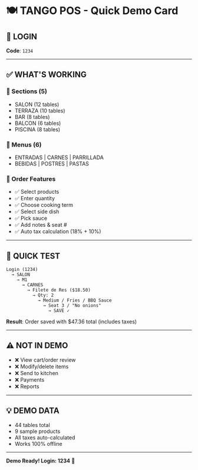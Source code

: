 # 🍽️ TANGO POS - Quick Demo Card

## 🔐 LOGIN
**Code**: `1234`

---

## ✅ WHAT'S WORKING

### 📍 Sections (5)
- SALON (12 tables)
- TERRAZA (10 tables)  
- BAR (8 tables)
- BALCON (6 tables)
- PISCINA (8 tables)

### 🍴 Menus (6)
- ENTRADAS | CARNES | PARRILLADA
- BEBIDAS | POSTRES | PASTAS

### 📝 Order Features
- ✅ Select products
- ✅ Enter quantity
- ✅ Choose cooking term
- ✅ Select side dish
- ✅ Pick sauce
- ✅ Add notes & seat #
- ✅ Auto tax calculation (18% + 10%)

---

## 🎯 QUICK TEST

```
Login (1234) 
  → SALON 
    → M1 
      → CARNES 
        → Filete de Res ($18.50)
          → Qty: 2
            → Medium / Fries / BBQ Sauce
              → Seat 3 / "No onions"
                → SAVE ✓
```

**Result**: Order saved with $47.36 total (includes taxes)

---

## ⚠️ NOT IN DEMO

- ❌ View cart/order review
- ❌ Modify/delete items
- ❌ Send to kitchen
- ❌ Payments
- ❌ Reports

---

## 💡 DEMO DATA

- 44 tables total
- 9 sample products
- All taxes auto-calculated
- Works 100% offline

---

**Demo Ready! Login: 1234** 🚀
